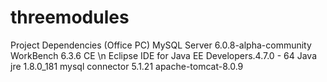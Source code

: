 # threemodules
Project Dependencies (Office PC)
MySQL Server 6.0.8-alpha-community
WorkBench 6.3.6 CE \n
Eclipse IDE for Java EE Developers.4.7.0 - 64
Java jre 1.8.0_181
mysql connector 5.1.21
apache-tomcat-8.0.9
